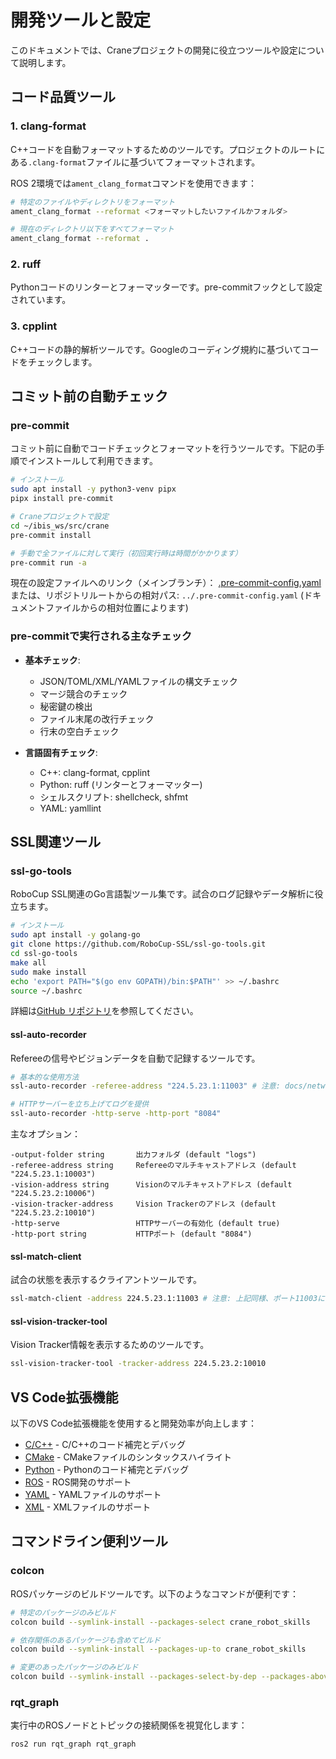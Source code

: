 # 開発ツールと設定

このドキュメントでは、Craneプロジェクトの開発に役立つツールや設定について説明します。

## コード品質ツール

### 1. clang-format

C++コードを自動フォーマットするためのツールです。プロジェクトのルートにある`.clang-format`ファイルに基づいてフォーマットされます。

ROS 2環境では`ament_clang_format`コマンドを使用できます：

```bash
# 特定のファイルやディレクトリをフォーマット
ament_clang_format --reformat <フォーマットしたいファイルかフォルダ>

# 現在のディレクトリ以下をすべてフォーマット
ament_clang_format --reformat .
```

### 2. ruff

Pythonコードのリンターとフォーマッターです。pre-commitフックとして設定されています。

### 3. cpplint

C++コードの静的解析ツールです。Googleのコーディング規約に基づいてコードをチェックします。

## コミット前の自動チェック

### pre-commit

コミット前に自動でコードチェックとフォーマットを行うツールです。下記の手順でインストールして利用できます。

```bash
# インストール
sudo apt install -y python3-venv pipx
pipx install pre-commit

# Craneプロジェクトで設定
cd ~/ibis_ws/src/crane
pre-commit install

# 手動で全ファイルに対して実行（初回実行時は時間がかかります）
pre-commit run -a
```

現在の設定ファイルへのリンク（メインブランチ）：
[.pre-commit-config.yaml](https://github.com/ibis-ssl/crane/blob/main/.pre-commit-config.yaml)
または、リポジトリルートからの相対パス: `../.pre-commit-config.yaml` (ドキュメントファイルからの相対位置によります)

### pre-commitで実行される主なチェック

- **基本チェック**:
  - JSON/TOML/XML/YAMLファイルの構文チェック
  - マージ競合のチェック
  - 秘密鍵の検出
  - ファイル末尾の改行チェック
  - 行末の空白チェック

- **言語固有チェック**:
  - C++: clang-format, cpplint
  - Python: ruff (リンターとフォーマッター)
  - シェルスクリプト: shellcheck, shfmt
  - YAML: yamllint

## SSL関連ツール

### ssl-go-tools

RoboCup SSL関連のGo言語製ツール集です。試合のログ記録やデータ解析に役立ちます。

```bash
# インストール
sudo apt install -y golang-go
git clone https://github.com/RoboCup-SSL/ssl-go-tools.git
cd ssl-go-tools
make all
sudo make install
echo 'export PATH="$(go env GOPATH)/bin:$PATH"' >> ~/.bashrc
source ~/.bashrc
```

詳細は[GitHub リポジトリ](https://github.com/RoboCup-SSL/ssl-go-tools)を参照してください。

#### ssl-auto-recorder

Refereeの信号やビジョンデータを自動で記録するツールです。

```bash
# 基本的な使用方法
ssl-auto-recorder -referee-address "224.5.23.1:11003" # 注意: docs/network.md ではGCポートとして10003 (公式) または 11111 (ibis独自) が記載されています。11003はssl-go-tools特有か確認要。

# HTTPサーバーを立ち上げてログを提供
ssl-auto-recorder -http-serve -http-port "8084"
```

主なオプション：

```text
-output-folder string       出力フォルダ (default "logs")
-referee-address string     Refereeのマルチキャストアドレス (default "224.5.23.1:10003")
-vision-address string      Visionのマルチキャストアドレス (default "224.5.23.2:10006")
-vision-tracker-address     Vision Trackerのアドレス (default "224.5.23.2:10010")
-http-serve                 HTTPサーバーの有効化 (default true)
-http-port string           HTTPポート (default "8084")
```

#### ssl-match-client

試合の状態を表示するクライアントツールです。

```bash
ssl-match-client -address 224.5.23.1:11003 # 注意: 上記同様、ポート11003については確認が必要です。
```

#### ssl-vision-tracker-tool

Vision Tracker情報を表示するためのツールです。

```bash
ssl-vision-tracker-tool -tracker-address 224.5.23.2:10010
```

## VS Code拡張機能

以下のVS Code拡張機能を使用すると開発効率が向上します：

- [C/C++](https://marketplace.visualstudio.com/items?itemName=ms-vscode.cpptools) - C/C++のコード補完とデバッグ
- [CMake](https://marketplace.visualstudio.com/items?itemName=twxs.cmake) - CMakeファイルのシンタックスハイライト
- [Python](https://marketplace.visualstudio.com/items?itemName=ms-python.python) - Pythonのコード補完とデバッグ
- [ROS](https://marketplace.visualstudio.com/items?itemName=ms-iot.vscode-ros) - ROS開発のサポート
- [YAML](https://marketplace.visualstudio.com/items?itemName=redhat.vscode-yaml) - YAMLファイルのサポート
- [XML](https://marketplace.visualstudio.com/items?itemName=redhat.vscode-xml) - XMLファイルのサポート

## コマンドライン便利ツール

### colcon

ROSパッケージのビルドツールです。以下のようなコマンドが便利です：

```bash
# 特定のパッケージのみビルド
colcon build --symlink-install --packages-select crane_robot_skills

# 依存関係のあるパッケージも含めてビルド
colcon build --symlink-install --packages-up-to crane_robot_skills

# 変更のあったパッケージのみビルド
colcon build --symlink-install --packages-select-by-dep --packages-above crane_robot_skills
```

### rqt_graph

実行中のROSノードとトピックの接続関係を視覚化します：

```bash
ros2 run rqt_graph rqt_graph
```
